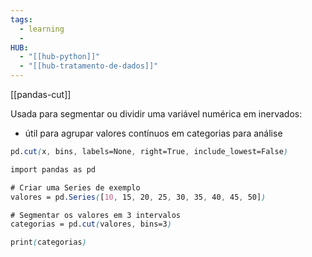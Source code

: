 ```yaml
---
tags:
  - learning
  - 
HUB:
  - "[[hub-python]]"
  - "[[hub-tratamento-de-dados]]"
---
```

[[pandas-cut]]

Usada para segmentar ou dividir uma variável numérica em inervados:
- útil para agrupar valores contínuos em categorias para análise

```css
pd.cut(x, bins, labels=None, right=True, include_lowest=False)
```

```css
import pandas as pd

# Criar uma Series de exemplo
valores = pd.Series([10, 15, 20, 25, 30, 35, 40, 45, 50])

# Segmentar os valores em 3 intervalos
categorias = pd.cut(valores, bins=3)

print(categorias)

```